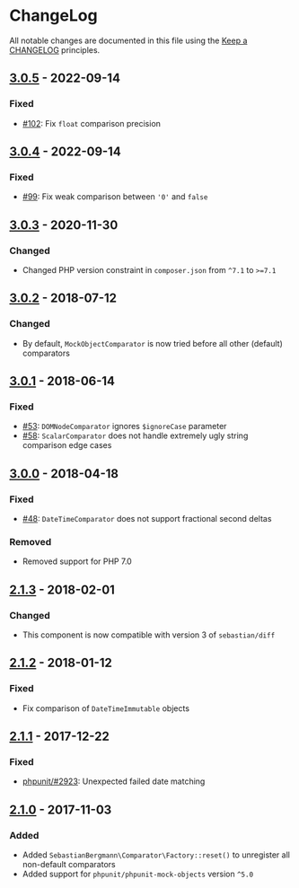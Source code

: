# ChangeLog

All notable changes are documented in this file using the [Keep a CHANGELOG](https://keepachangelog.com/) principles.

## [3.0.5] - 2022-09-14

### Fixed

* [#102](https://github.com/sebastianbergmann/comparator/pull/102): Fix `float` comparison precision

## [3.0.4] - 2022-09-14

### Fixed

* [#99](https://github.com/sebastianbergmann/comparator/pull/99): Fix weak comparison between `'0'` and `false`

## [3.0.3] - 2020-11-30

### Changed

* Changed PHP version constraint in `composer.json` from `^7.1` to `>=7.1`

## [3.0.2] - 2018-07-12

### Changed

* By default, `MockObjectComparator` is now tried before all other (default) comparators

## [3.0.1] - 2018-06-14

### Fixed

* [#53](https://github.com/sebastianbergmann/comparator/pull/53): `DOMNodeComparator` ignores `$ignoreCase` parameter
* [#58](https://github.com/sebastianbergmann/comparator/pull/58): `ScalarComparator` does not handle extremely ugly string comparison edge cases

## [3.0.0] - 2018-04-18

### Fixed

* [#48](https://github.com/sebastianbergmann/comparator/issues/48): `DateTimeComparator` does not support fractional second deltas

### Removed

* Removed support for PHP 7.0

## [2.1.3] - 2018-02-01

### Changed

* This component is now compatible with version 3 of `sebastian/diff`

## [2.1.2] - 2018-01-12

### Fixed

* Fix comparison of `DateTimeImmutable` objects

## [2.1.1] - 2017-12-22

### Fixed

* [phpunit/#2923](https://github.com/sebastianbergmann/phpunit/issues/2923): Unexpected failed date matching

## [2.1.0] - 2017-11-03

### Added

* Added `SebastianBergmann\Comparator\Factory::reset()` to unregister all non-default comparators
* Added support for `phpunit/phpunit-mock-objects` version `^5.0`

[3.0.5]: https://github.com/sebastianbergmann/comparator/compare/3.0.4...3.0.5
[3.0.4]: https://github.com/sebastianbergmann/comparator/compare/3.0.3...3.0.4
[3.0.3]: https://github.com/sebastianbergmann/comparator/compare/3.0.2...3.0.3
[3.0.2]: https://github.com/sebastianbergmann/comparator/compare/3.0.1...3.0.2
[3.0.1]: https://github.com/sebastianbergmann/comparator/compare/3.0.0...3.0.1
[3.0.0]: https://github.com/sebastianbergmann/comparator/compare/2.1.3...3.0.0
[2.1.3]: https://github.com/sebastianbergmann/comparator/compare/2.1.2...2.1.3
[2.1.2]: https://github.com/sebastianbergmann/comparator/compare/2.1.1...2.1.2
[2.1.1]: https://github.com/sebastianbergmann/comparator/compare/2.1.0...2.1.1
[2.1.0]: https://github.com/sebastianbergmann/comparator/compare/2.0.2...2.1.0
